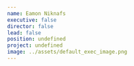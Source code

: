 ```yaml
---
name: Eamon Niknafs
executive: false
director: false
lead: false
position: undefined
project: undefined
image: ../assets/default_exec_image.png
---
```

